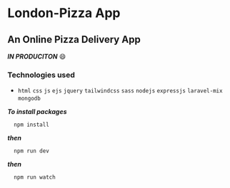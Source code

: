 # London-Pizza App
## An Online Pizza Delivery App

***IN PRODUCITON***
:smile:

### Technologies used
- `html` `css` `js` `ejs` `jquery` `tailwindcss` `sass` `nodejs` `expressjs` `laravel-mix` `mongodb`


***To install packages***
```
  npm install
```

***then***
```
  npm run dev
```

***then***
```
  npm run watch
```
